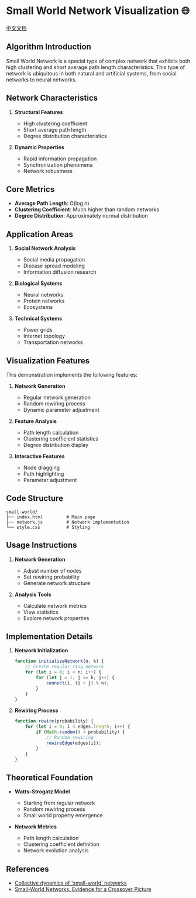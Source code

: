 # Small World Network Visualization 🌐

[中文文档](README_zh.md)

## Algorithm Introduction

Small World Network is a special type of complex network that exhibits both high clustering and short average path length characteristics. This type of network is ubiquitous in both natural and artificial systems, from social networks to neural networks.

## Network Characteristics

1. **Structural Features**
   - High clustering coefficient
   - Short average path length
   - Degree distribution characteristics

2. **Dynamic Properties**
   - Rapid information propagation
   - Synchronization phenomena
   - Network robustness

## Core Metrics

- **Average Path Length**: O(log n)
- **Clustering Coefficient**: Much higher than random networks
- **Degree Distribution**: Approximately normal distribution

## Application Areas

1. **Social Network Analysis**
   - Social media propagation
   - Disease spread modeling
   - Information diffusion research

2. **Biological Systems**
   - Neural networks
   - Protein networks
   - Ecosystems

3. **Technical Systems**
   - Power grids
   - Internet topology
   - Transportation networks

## Visualization Features

This demonstration implements the following features:

1. **Network Generation**
   - Regular network generation
   - Random rewiring process
   - Dynamic parameter adjustment

2. **Feature Analysis**
   - Path length calculation
   - Clustering coefficient statistics
   - Degree distribution display

3. **Interactive Features**
   - Node dragging
   - Path highlighting
   - Parameter adjustment

## Code Structure

```
small-world/
├── index.html         # Main page
├── network.js         # Network implementation
└── style.css          # Styling
```

## Usage Instructions

1. **Network Generation**
   - Adjust number of nodes
   - Set rewiring probability
   - Generate network structure

2. **Analysis Tools**
   - Calculate network metrics
   - View statistics
   - Explore network properties

## Implementation Details

1. **Network Initialization**
   ```javascript
   function initializeNetwork(n, k) {
       // Create regular ring network
       for (let i = 0; i < n; i++) {
           for (let j = 1; j <= k; j++) {
               connect(i, (i + j) % n);
           }
       }
   }
   ```

2. **Rewiring Process**
   ```javascript
   function rewire(probability) {
       for (let i = 0; i < edges.length; i++) {
           if (Math.random() < probability) {
               // Random rewiring
               rewireEdge(edges[i]);
           }
       }
   }
   ```

## Theoretical Foundation

- **Watts-Strogatz Model**
  - Starting from regular network
  - Random rewiring process
  - Small world property emergence

- **Network Metrics**
  - Path length calculation
  - Clustering coefficient definition
  - Network evolution analysis

## References

- [Collective dynamics of 'small-world' networks](https://www.nature.com/articles/30918)
- [Small-World Networks: Evidence for a Crossover Picture](https://journals.aps.org/prl/abstract/10.1103/PhysRevLett.84.3201)
